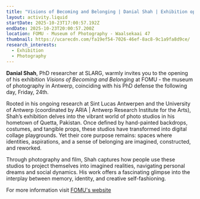 ```yaml
---
title: "Visions of Becoming and Belonging | Danial Shah | Exhibition opening "
layout: activity.liquid
startDate: 2025-10-23T17:00:57.192Z
endDate: 2025-10-23T20:00:57.200Z
location: FOMU - Museum of Photography - Waalsekaai 47
thumbnail: https://ucarecdn.com/fa19ef54-7026-46ef-8ac8-9c1a9fa8d9ce/
research_interests:
  - Exhibition
  - Photography
---
```

<!--StartFragment-->

**Danial Shah**, PhD researcher at SLARG, warmly invites you to the opening of his exhibition *Visions of Becoming and Belonging* at FOMU - the museum of photography in Antwerp, coinciding with his PhD defense the following day, Friday, 24th.

Rooted in his ongoing research at Sint Lucas Antwerpen and the University of Antwerp (coordinated by ARIA | Antwerp Research Institute for the Arts), Shah’s exhibition delves into the vibrant world of photo studios in his hometown of Quetta, Pakistan. Once defined by hand-painted backdrops, costumes, and tangible props, these studios have transformed into digital collage playgrounds. Yet their core purpose remains: spaces where identities, aspirations, and a sense of belonging are imagined, constructed, and reworked.

Through photography and film, Shah captures how people use these studios to project themselves into imagined realities, navigating personal dreams and social dynamics. His work offers a fascinating glimpse into the interplay between memory, identity, and creative self-fashioning.

F﻿or more information visit [FOMU's website](https://fomu.be/en/exhibitions/danial-shah-visions-of-becoming-and-belonging)

<!--EndFragment-->